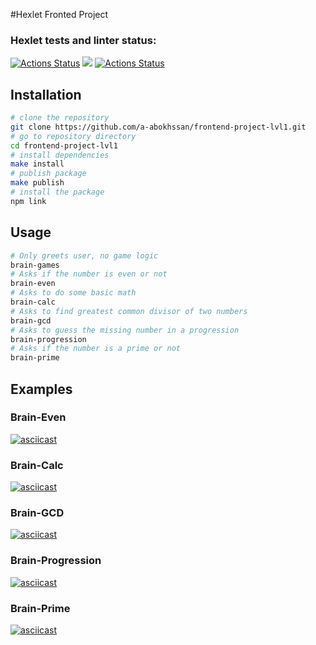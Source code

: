 #Hexlet Fronted Project

### Hexlet tests and linter status:
[![Actions Status](https://github.com/a-abokhssan/frontend-project-lvl1/workflows/hexlet-check/badge.svg)](https://github.com/a-abokhssan/frontend-project-lvl1/actions)
<a href="https://codeclimate.com/github/codeclimate/codeclimate/maintainability"><img src="https://api.codeclimate.com/v1/badges/a99a88d28ad37a79dbf6/maintainability" /></a>
[![Actions Status](https://github.com/a-abokhssan/frontend-project-lvl1/actions/workflows/eslint-check.yml/badge.svg)](https://github.com/a-abokhssan/frontend-project-lvl1/actions)

## Installation
```bash
# clone the repository
git clone https://github.com/a-abokhssan/frontend-project-lvl1.git
# go to repository directory
cd frontend-project-lvl1
# install dependencies
make install
# publish package
make publish
# install the package
npm link
```
## Usage

```bash
# Only greets user, no game logic
brain-games
# Asks if the number is even or not
brain-even
# Asks to do some basic math
brain-calc
# Asks to find greatest common divisor of two numbers
brain-gcd
# Asks to guess the missing number in a progression
brain-progression
# Asks if the number is a prime or not
brain-prime
```

## Examples

### Brain-Even

[![asciicast](https://asciinema.org/a/5HpXdUmWqkLkSXinM92NPIbBr.svg)](https://asciinema.org/a/5HpXdUmWqkLkSXinM92NPIbBr) 

### Brain-Calc

[![asciicast](https://asciinema.org/a/WqzrPkHYoTMrYiMia6F4HCWnc.svg)](https://asciinema.org/a/WqzrPkHYoTMrYiMia6F4HCWnc)

### Brain-GCD

[![asciicast](https://asciinema.org/a/1bABDc7cLVwn0q1VleBfAhD42.svg)](https://asciinema.org/a/1bABDc7cLVwn0q1VleBfAhD42)

### Brain-Progression

[![asciicast](https://asciinema.org/a/MtkFsuIA4ldT1hK14Y9aJiQPQ.svg)](https://asciinema.org/a/MtkFsuIA4ldT1hK14Y9aJiQPQ)

### Brain-Prime

[![asciicast](https://asciinema.org/a/NbeMEA9384hnxLRxsKDSSgJUP.svg)](https://asciinema.org/a/NbeMEA9384hnxLRxsKDSSgJUP)
